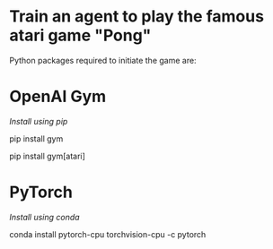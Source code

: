 # Train an agent to play the famous atari game "Pong"

Python packages required to initiate the game are:

# OpenAI Gym

*Install using pip*

pip install gym

pip install gym[atari]

# PyTorch

*Install using conda*

conda install pytorch-cpu torchvision-cpu -c pytorch


